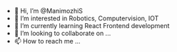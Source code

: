 - 👋 Hi, I’m @ManimozhiS
- 👀 I’m interested in Robotics, Computervision, IOT
- 🌱 I’m currently learning React Frontend development
- 💞️ I’m looking to collaborate on ...
- 📫 How to reach me ...

<!---
ManimozhiS/ManimozhiS is a ✨ special ✨ repository because its `README.md` (this file) appears on your GitHub profile.
You can click the Preview link to take a look at your changes.
--->
